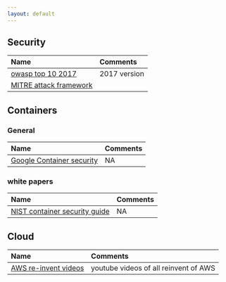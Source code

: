 ```yaml
---
layout: default
---
```


## Security

 | Name          | Comments |
|:------------------|:------|
| [owasp top 10 2017](https://www.owasp.org/images/7/72/OWASP_Top_10-2017_%28en%29.pdf.pdf) | 2017 version  |
|  [MITRE attack framework](https://attack.mitre.org/)| |


## Containers
### General
 | Name          | Comments |
|:------------------|:------|
| [ Google Container security](https://cloud.google.com/containers/security/)| NA |

### white papers
 | Name          | Comments |
|:------------------|:------|
| [ NIST container security guide](https://nvlpubs.nist.gov/nistpubs/SpecialPublications/NIST.SP.800-190.pdf)| NA |

## Cloud
 | Name          | Comments |
|:------------------|:------|
| [AWS re-invent videos](https://reinventvideos.com/) | youtube videos of all reinvent of AWS |
